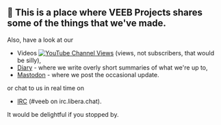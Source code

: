 ## 👋 This is a place where VEEB Projects shares some of the things that we've made.

Also, have a look at our

- Videos [![YouTube Channel Views](https://img.shields.io/youtube/channel/views/UCz5BOU9J9pB_O0B8-rDjCWQ?label=YouTube&style=social)](https://www.youtube.com/channel/UCz5BOU9J9pB_O0B8-rDjCWQ) (views, not subscribers, that would be silly),
- [Diary](https://veeb.ch/projects) - where we write overly short summaries of what we're up to,
- <a rel="me" href="https://fosstodon.org/@veeb">Mastodon</a> - where we post the occasional update.

or chat to us in real time on

- [IRC](https://web.libera.chat/?nick=LotOfFroth%3F#veeb) (#veeb on irc.libera.chat).

It would be delightful if you stopped by. 

<!---
veebch/veebch is a ✨ special ✨ repository because its `README.md` (this file) appears on your GitHub profile.
You can click the Preview link to take a look at your changes.
--->
